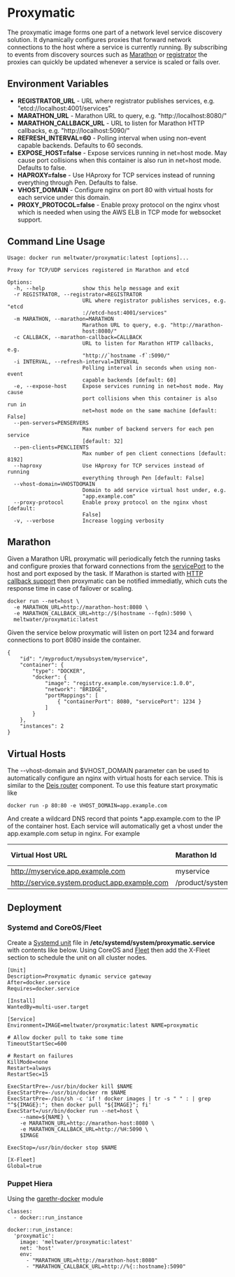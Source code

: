 # Proxymatic

The proxymatic image forms one part of a network level service discovery solution. It dynamically configures
proxies that forward network connections to the host where a service is currently running. By subscribing to
events from discovery sources such as [Marathon](https://github.com/mesosphere/marathon) or
[registrator](https://github.com/gliderlabs/registrator) the proxies can quickly be updated whenever a service
is scaled or fails over.

## Environment Variables

 * **REGISTRATOR_URL** - URL where registrator publishes services, e.g. "etcd://localhost:4001/services"
 * **MARATHON_URL** - Marathon URL to query, e.g. "http://localhost:8080/"
 * **MARATHON_CALLBACK_URL** - URL to listen for Marathon HTTP callbacks, e.g. "http://localhost:5090/"
 * **REFRESH_INTERVAL=60** - Polling interval when using non-event capable backends. Defaults to 60 seconds.
 * **EXPOSE_HOST=false** - Expose services running in net=host mode. May cause port collisions when this container is also run in net=host mode. Defaults to false.
 * **HAPROXY=false** - Use HAproxy for TCP services instead of running everything through Pen. Defaults to false.
 * **VHOST_DOMAIN** - Configure nginx on port 80 with virtual hosts for each service under this domain.
 * **PROXY_PROTOCOL=false** - Enable proxy protocol on the nginx vhost which is needed when using the AWS ELB in TCP mode for websocket support.

## Command Line Usage

```
Usage: docker run meltwater/proxymatic:latest [options]...

Proxy for TCP/UDP services registered in Marathon and etcd

Options:
  -h, --help            show this help message and exit
  -r REGISTRATOR, --registrator=REGISTRATOR
                        URL where registrator publishes services, e.g. "etcd
                        ://etcd-host:4001/services"
  -m MARATHON, --marathon=MARATHON
                        Marathon URL to query, e.g. "http://marathon-
                        host:8080/"
  -c CALLBACK, --marathon-callback=CALLBACK
                        URL to listen for Marathon HTTP callbacks, e.g.
                        "http://`hostname -f`:5090/"
  -i INTERVAL, --refresh-interval=INTERVAL
                        Polling interval in seconds when using non-event
                        capable backends [default: 60]
  -e, --expose-host     Expose services running in net=host mode. May cause
                        port collisions when this container is also run in
                        net=host mode on the same machine [default: False]
  --pen-servers=PENSERVERS
                        Max number of backend servers for each pen service
                        [default: 32]
  --pen-clients=PENCLIENTS
                        Max number of pen client connections [default: 8192]
  --haproxy             Use HAproxy for TCP services instead of running
                        everything through Pen [default: False]
  --vhost-domain=VHOSTDOMAIN
                        Domain to add service virtual host under, e.g.
                        "app.example.com"
  --proxy-protocol      Enable proxy protocol on the nginx vhost [default:
                        False]
  -v, --verbose         Increase logging verbosity
```

## Marathon

Given a Marathon URL proxymatic will periodically fetch the running tasks and configure proxies that
forward connections from the [servicePort](http://mesosphere.com/docs/getting-started/service-discovery/)
to the host and port exposed by the task. If Marathon is started with 
[HTTP callback support](https://mesosphere.github.io/marathon/docs/event-bus.html) then proxymatic can
be notified immediatly, which cuts the response time in case of failover or scaling.

```
docker run --net=host \
  -e MARATHON_URL=http://marathon-host:8080 \
  -e MARATHON_CALLBACK_URL=http://$(hostname --fqdn):5090 \
  meltwater/proxymatic:latest
```

Given the service below proxymatic will listen on port 1234 and forward connections to port 8080 
inside the container. 

```
{
	"id": "/myproduct/mysubsystem/myservice",
	"container": {
		"type": "DOCKER",
		"docker": {
			"image": "registry.example.com/myservice:1.0.0",
			"network": "BRIDGE",
			"portMappings": [
				{ "containerPort": 8080, "servicePort": 1234 }
			]
		}
	},
	"instances": 2
}
```

## Virtual Hosts

The --vhost-domain and $VHOST_DOMAIN parameter can be used to automatically configure an nginx with 
virtual hosts for each service. This is similar to the [Deis router](http://docs.deis.io/en/latest/understanding_deis/components/#router) component. 
To use this feature start proxymatic like

```
docker run -p 80:80 -e VHOST_DOMAIN=app.example.com
```

And create a wildcard DNS record that points *.app.example.com to the IP of the 
container host. Each service will automatically get a vhost under the app.example.com 
setup in nginx. For example

| Virtual Host URL   | Marathon Id | Registrator SERVICE_NAME |
| :----------------- | :---------- | :----------------------- |
| http://myservice.app.example.com | myservice | myservice |
| http://service.system.product.app.example.com | /product/system/service | service.system.product |

## Deployment

### Systemd and CoreOS/Fleet

Create a [Systemd unit](http://www.freedesktop.org/software/systemd/man/systemd.unit.html) file 
in **/etc/systemd/system/proxymatic.service** with contents like below. Using CoreOS and
[Fleet](https://coreos.com/docs/launching-containers/launching/fleet-unit-files/) then
add the X-Fleet section to schedule the unit on all cluster nodes.

```
[Unit]
Description=Proxymatic dynamic service gateway
After=docker.service
Requires=docker.service

[Install]
WantedBy=multi-user.target

[Service]
Environment=IMAGE=meltwater/proxymatic:latest NAME=proxymatic

# Allow docker pull to take some time
TimeoutStartSec=600

# Restart on failures
KillMode=none
Restart=always
RestartSec=15

ExecStartPre=-/usr/bin/docker kill $NAME
ExecStartPre=-/usr/bin/docker rm $NAME
ExecStartPre=-/bin/sh -c 'if ! docker images | tr -s " " : | grep "^${IMAGE}:"; then docker pull "${IMAGE}"; fi'
ExecStart=/usr/bin/docker run --net=host \
    --name=${NAME} \
    -e MARATHON_URL=http://marathon-host:8080 \
    -e MARATHON_CALLBACK_URL=http://%H:5090 \
    $IMAGE

ExecStop=/usr/bin/docker stop $NAME

[X-Fleet]
Global=true
```

### Puppet Hiera

Using the [garethr-docker](https://github.com/garethr/garethr-docker) module

```
classes:
  - docker::run_instance

docker::run_instance:
  'proxymatic':
    image: 'meltwater/proxymatic:latest'
    net: 'host'
    env:
      - "MARATHON_URL=http://marathon-host:8080"
      - "MARATHON_CALLBACK_URL=http://%{::hostname}:5090"
```
